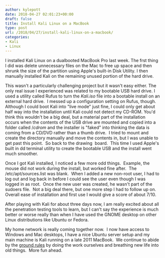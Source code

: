 ```yaml
---
author: kylepott
date: 2018-04-27 02:01:23+00:00
draft: false
title: Install Kali Linux on a MacBook
type: post
url: /2018/04/27/install-kali-linux-on-a-macbook/
categories:
- Kali
- Linux
---
```


I installed Kali Linux on a dualbooted MacBook Pro last week. The frst thing I did was delete unnecessary files on the Mac to free up space and then shrunk the size of the partition using Apple's built-in Disk Utility. I then manually installed Kali on the remaining unused portion of the hard drive.

This wasn't a particularly challenging project but it wasn't easy either. The only real issue I experienced was related to my bootable USB hard drive. I used a utility called Rufus to turn the _Kali.iso_ file into a bootable install on an external hard drive.  I messed up a configuration setting on Rufus, though. Although I could boot Kali into "live mode" just fine, I could only get about half way into the installation until Kali could not detect my CD-ROM. You'd think this wouldn't be a big deal, but a material part of the installation occurs when the contents of the USB drive are mounted and copied into a folder called /_cdrom_ and the installer is "faked" into thinking the data is coming from a CD/DVD rather than a thumb drive.  I tried to mount and create the directory manually and move the contents in, but I was unable to get past this point.  So back to the drawing  board.  This time I used Apple's built in dd terminal utility to create the bootable USB and the install went much smoother.

Once I got Kali installed, I noticed a few more odd things.  Example, the mouse did not work during the install, but worked fine after.  The /etc/apt/sources.list was blank.  When I added a new non-root user, I had to log out and log back in before I could see the user even though I was logged in as root.  Once the new user was created, he wasn't part of the sudoers file.  Not a big deal there, but one more step I had to follow up on.  Overall ease of installation and first use I would give a score of about 7/10.

After playing with Kali for about three days now, I am really excited about all the penetration testing tools to learn, but I can't say the experience is much better or worse really than when I have used the GNOME desktop on other Linux distributions like Ubuntu or Fedora.

My home network is really coming together now.  I now have access to Windows and Mac desktops, I have a nice Ubuntu server setup and my main machine is Kali running on a late 2011 MacBook.  We continue to abide by the [ground rules](https://technicalagain.com/what-are-we-doing-here/ground-rules/) by doing the work ourselves and breathing new life into old things.  More fun ahead.
